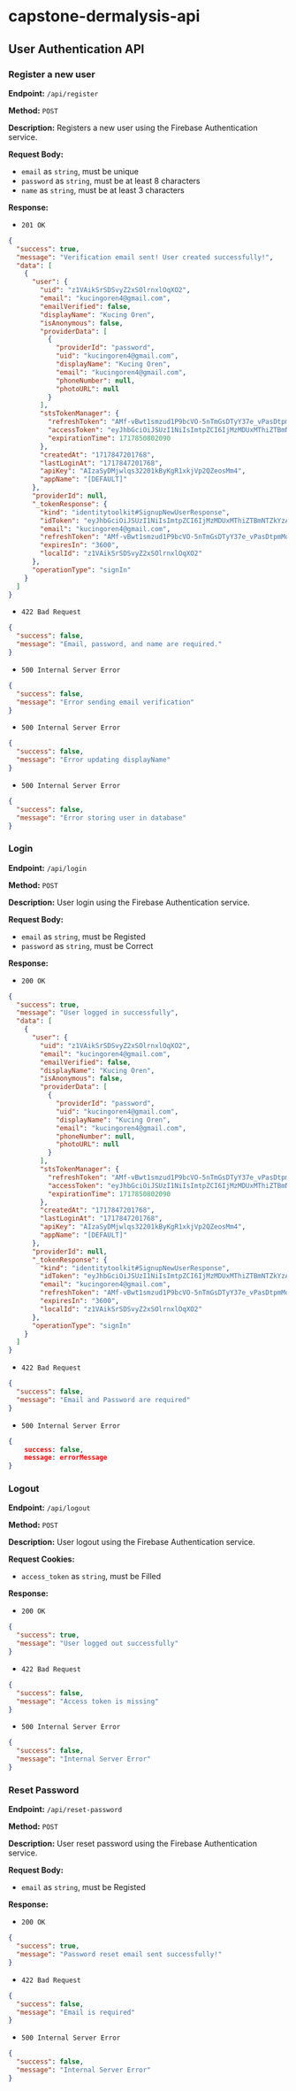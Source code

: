 # capstone-dermalysis-api

## User Authentication API

### Register a new user

**Endpoint:** `/api/register`

**Method:** `POST`

**Description:** Registers a new user using the Firebase Authentication service.

**Request Body:**

- `email` as `string`, must be unique
- `password` as `string`, must be at least 8 characters
- `name` as `string`, must be at least 3 characters

**Response:**

- `201 OK`

```json
{
  "success": true,
  "message": "Verification email sent! User created successfully!",
  "data": [
    {
      "user": {
        "uid": "z1VAikSrSDSvyZ2xSOlrnxlOqXO2",
        "email": "kucingoren4@gmail.com",
        "emailVerified": false,
        "displayName": "Kucing Oren",
        "isAnonymous": false,
        "providerData": [
          {
            "providerId": "password",
            "uid": "kucingoren4@gmail.com",
            "displayName": "Kucing Oren",
            "email": "kucingoren4@gmail.com",
            "phoneNumber": null,
            "photoURL": null
          }
        ],
        "stsTokenManager": {
          "refreshToken": "AMf-vBwt1smzud1P9bcVO-5nTmGsDTyY37e_vPasDtpmMoadVmJALa2JbHNv-xinmUoEx1nZlBjXe7fWF03BDGBjQ4oWiXCi8cRrqLn0vm2tcP2djscXXX2rVSxqTRPugZG2I0kPOtDlVS5v5XhP4iaY19ALrPfc-mu-X-isg7cZlH3xq2s5CBgOzsyhZiEkLVW-Wu1kPFR5Lg08UHFOZwK0FLsRXDf8wexFo0NHtCNVYRHMVMyA2qc",
          "accessToken": "eyJhbGciOiJSUzI1NiIsImtpZCI6IjMzMDUxMThiZTBmNTZkYzA4NGE0NmExN2RiNzU1NjVkNzY4YmE2ZmUiLCJ0eXAiOiJKV1QifQ.eyJpc3MiOiJodHRwczovL3NlY3VyZXRva2VuLmdvb2dsZS5jb20vY2Fwc3RvbmUtZGVybWFseXNpcyIsImF1ZCI6ImNhcHN0b25lLWRlcm1hbHlzaXMiLCJhdXRoX3RpbWUiOjE3MTc4NDcyMDEsInVzZXJfaWQiOiJ6MVZBaWtTclNEU3Z5WjJ4U09scm54bE9xWE8yIiwic3ViIjoiejFWQWlrU3JTRFN2eVoyeFNPbHJueGxPcVhPMiIsImlhdCI6MTcxNzg0NzIwMSwiZXhwIjoxNzE3ODUwODAxLCJlbWFpbCI6Imt1Y2luZ29yZW40QGdtYWlsLmNvbSIsImVtYWlsX3ZlcmlmaWVkIjpmYWxzZSwiZmlyZWJhc2UiOnsiaWRlbnRpdGllcyI6eyJlbWFpbCI6WyJrdWNpbmdvcmVuNEBnbWFpbC5jb20iXX0sInNpZ25faW5fcHJvdmlkZXIiOiJwYXNzd29yZCJ9fQ.HMftVIg-Mu6t-BMpqZ13bSFNP-9TjoDa2k4mBUrGGZofRZUyrEPwtbVTKHr-LYJ2aipi6_j26lMV1WIsMTM3cQXsletvpHTaI4STyEEzT3bHQ1t5k0D057jGTsFwPvXp88jmmw-RjJ4TY7jNFnmnm7BCrRsosQeLKRJUu3aDI_J3QaVBhvCp-Jt2XP8lg7pK5mjmRV5pZ266UkwXwFyxfX8t2oXRvo6pMX9ZGrSsJzdBpzq30YmUUXhIl5bgYTXlBON1jHD3Ad72OK4Scx9gNKifEDfLe7s2WMbXHKJsMqkSS77pabu0fSATuEweUc7Rqx7AwDzuSlQy_5san2WAQg",
          "expirationTime": 1717850802090
        },
        "createdAt": "1717847201768",
        "lastLoginAt": "1717847201768",
        "apiKey": "AIzaSyDMjwlqs32201kByKgR1xkjVp2QZeosMm4",
        "appName": "[DEFAULT]"
      },
      "providerId": null,
      "_tokenResponse": {
        "kind": "identitytoolkit#SignupNewUserResponse",
        "idToken": "eyJhbGciOiJSUzI1NiIsImtpZCI6IjMzMDUxMThiZTBmNTZkYzA4NGE0NmExN2RiNzU1NjVkNzY4YmE2ZmUiLCJ0eXAiOiJKV1QifQ.eyJpc3MiOiJodHRwczovL3NlY3VyZXRva2VuLmdvb2dsZS5jb20vY2Fwc3RvbmUtZGVybWFseXNpcyIsImF1ZCI6ImNhcHN0b25lLWRlcm1hbHlzaXMiLCJhdXRoX3RpbWUiOjE3MTc4NDcyMDEsInVzZXJfaWQiOiJ6MVZBaWtTclNEU3Z5WjJ4U09scm54bE9xWE8yIiwic3ViIjoiejFWQWlrU3JTRFN2eVoyeFNPbHJueGxPcVhPMiIsImlhdCI6MTcxNzg0NzIwMSwiZXhwIjoxNzE3ODUwODAxLCJlbWFpbCI6Imt1Y2luZ29yZW40QGdtYWlsLmNvbSIsImVtYWlsX3ZlcmlmaWVkIjpmYWxzZSwiZmlyZWJhc2UiOnsiaWRlbnRpdGllcyI6eyJlbWFpbCI6WyJrdWNpbmdvcmVuNEBnbWFpbC5jb20iXX0sInNpZ25faW5fcHJvdmlkZXIiOiJwYXNzd29yZCJ9fQ.HMftVIg-Mu6t-BMpqZ13bSFNP-9TjoDa2k4mBUrGGZofRZUyrEPwtbVTKHr-LYJ2aipi6_j26lMV1WIsMTM3cQXsletvpHTaI4STyEEzT3bHQ1t5k0D057jGTsFwPvXp88jmmw-RjJ4TY7jNFnmnm7BCrRsosQeLKRJUu3aDI_J3QaVBhvCp-Jt2XP8lg7pK5mjmRV5pZ266UkwXwFyxfX8t2oXRvo6pMX9ZGrSsJzdBpzq30YmUUXhIl5bgYTXlBON1jHD3Ad72OK4Scx9gNKifEDfLe7s2WMbXHKJsMqkSS77pabu0fSATuEweUc7Rqx7AwDzuSlQy_5san2WAQg",
        "email": "kucingoren4@gmail.com",
        "refreshToken": "AMf-vBwt1smzud1P9bcVO-5nTmGsDTyY37e_vPasDtpmMoadVmJALa2JbHNv-xinmUoEx1nZlBjXe7fWF03BDGBjQ4oWiXCi8cRrqLn0vm2tcP2djscXXX2rVSxqTRPugZG2I0kPOtDlVS5v5XhP4iaY19ALrPfc-mu-X-isg7cZlH3xq2s5CBgOzsyhZiEkLVW-Wu1kPFR5Lg08UHFOZwK0FLsRXDf8wexFo0NHtCNVYRHMVMyA2qc",
        "expiresIn": "3600",
        "localId": "z1VAikSrSDSvyZ2xSOlrnxlOqXO2"
      },
      "operationType": "signIn"
    }
  ]
}
```

- `422 Bad Request`

```json
{
  "success": false,
  "message": "Email, password, and name are required."
}
```

- `500 Internal Server Error`

```json
{
  "success": false,
  "message": "Error sending email verification"
}
```

- `500 Internal Server Error`

```json
{
  "success": false,
  "message": "Error updating displayName"
}
```

- `500 Internal Server Error`

```json
{
  "success": false,
  "message": "Error storing user in database"
}
```

### Login

**Endpoint:** `/api/login`

**Method:** `POST`

**Description:** User login using the Firebase Authentication service.

**Request Body:**

- `email` as `string`, must be Registed
- `password` as `string`, must be Correct

**Response:**

- `200 OK`

```json
{
  "success": true,
  "message": "User logged in successfully",
  "data": [
    {
      "user": {
        "uid": "z1VAikSrSDSvyZ2xSOlrnxlOqXO2",
        "email": "kucingoren4@gmail.com",
        "emailVerified": false,
        "displayName": "Kucing Oren",
        "isAnonymous": false,
        "providerData": [
          {
            "providerId": "password",
            "uid": "kucingoren4@gmail.com",
            "displayName": "Kucing Oren",
            "email": "kucingoren4@gmail.com",
            "phoneNumber": null,
            "photoURL": null
          }
        ],
        "stsTokenManager": {
          "refreshToken": "AMf-vBwt1smzud1P9bcVO-5nTmGsDTyY37e_vPasDtpmMoadVmJALa2JbHNv-xinmUoEx1nZlBjXe7fWF03BDGBjQ4oWiXCi8cRrqLn0vm2tcP2djscXXX2rVSxqTRPugZG2I0kPOtDlVS5v5XhP4iaY19ALrPfc-mu-X-isg7cZlH3xq2s5CBgOzsyhZiEkLVW-Wu1kPFR5Lg08UHFOZwK0FLsRXDf8wexFo0NHtCNVYRHMVMyA2qc",
          "accessToken": "eyJhbGciOiJSUzI1NiIsImtpZCI6IjMzMDUxMThiZTBmNTZkYzA4NGE0NmExN2RiNzU1NjVkNzY4YmE2ZmUiLCJ0eXAiOiJKV1QifQ.eyJpc3MiOiJodHRwczovL3NlY3VyZXRva2VuLmdvb2dsZS5jb20vY2Fwc3RvbmUtZGVybWFseXNpcyIsImF1ZCI6ImNhcHN0b25lLWRlcm1hbHlzaXMiLCJhdXRoX3RpbWUiOjE3MTc4NDcyMDEsInVzZXJfaWQiOiJ6MVZBaWtTclNEU3Z5WjJ4U09scm54bE9xWE8yIiwic3ViIjoiejFWQWlrU3JTRFN2eVoyeFNPbHJueGxPcVhPMiIsImlhdCI6MTcxNzg0NzIwMSwiZXhwIjoxNzE3ODUwODAxLCJlbWFpbCI6Imt1Y2luZ29yZW40QGdtYWlsLmNvbSIsImVtYWlsX3ZlcmlmaWVkIjpmYWxzZSwiZmlyZWJhc2UiOnsiaWRlbnRpdGllcyI6eyJlbWFpbCI6WyJrdWNpbmdvcmVuNEBnbWFpbC5jb20iXX0sInNpZ25faW5fcHJvdmlkZXIiOiJwYXNzd29yZCJ9fQ.HMftVIg-Mu6t-BMpqZ13bSFNP-9TjoDa2k4mBUrGGZofRZUyrEPwtbVTKHr-LYJ2aipi6_j26lMV1WIsMTM3cQXsletvpHTaI4STyEEzT3bHQ1t5k0D057jGTsFwPvXp88jmmw-RjJ4TY7jNFnmnm7BCrRsosQeLKRJUu3aDI_J3QaVBhvCp-Jt2XP8lg7pK5mjmRV5pZ266UkwXwFyxfX8t2oXRvo6pMX9ZGrSsJzdBpzq30YmUUXhIl5bgYTXlBON1jHD3Ad72OK4Scx9gNKifEDfLe7s2WMbXHKJsMqkSS77pabu0fSATuEweUc7Rqx7AwDzuSlQy_5san2WAQg",
          "expirationTime": 1717850802090
        },
        "createdAt": "1717847201768",
        "lastLoginAt": "1717847201768",
        "apiKey": "AIzaSyDMjwlqs32201kByKgR1xkjVp2QZeosMm4",
        "appName": "[DEFAULT]"
      },
      "providerId": null,
      "_tokenResponse": {
        "kind": "identitytoolkit#SignupNewUserResponse",
        "idToken": "eyJhbGciOiJSUzI1NiIsImtpZCI6IjMzMDUxMThiZTBmNTZkYzA4NGE0NmExN2RiNzU1NjVkNzY4YmE2ZmUiLCJ0eXAiOiJKV1QifQ.eyJpc3MiOiJodHRwczovL3NlY3VyZXRva2VuLmdvb2dsZS5jb20vY2Fwc3RvbmUtZGVybWFseXNpcyIsImF1ZCI6ImNhcHN0b25lLWRlcm1hbHlzaXMiLCJhdXRoX3RpbWUiOjE3MTc4NDcyMDEsInVzZXJfaWQiOiJ6MVZBaWtTclNEU3Z5WjJ4U09scm54bE9xWE8yIiwic3ViIjoiejFWQWlrU3JTRFN2eVoyeFNPbHJueGxPcVhPMiIsImlhdCI6MTcxNzg0NzIwMSwiZXhwIjoxNzE3ODUwODAxLCJlbWFpbCI6Imt1Y2luZ29yZW40QGdtYWlsLmNvbSIsImVtYWlsX3ZlcmlmaWVkIjpmYWxzZSwiZmlyZWJhc2UiOnsiaWRlbnRpdGllcyI6eyJlbWFpbCI6WyJrdWNpbmdvcmVuNEBnbWFpbC5jb20iXX0sInNpZ25faW5fcHJvdmlkZXIiOiJwYXNzd29yZCJ9fQ.HMftVIg-Mu6t-BMpqZ13bSFNP-9TjoDa2k4mBUrGGZofRZUyrEPwtbVTKHr-LYJ2aipi6_j26lMV1WIsMTM3cQXsletvpHTaI4STyEEzT3bHQ1t5k0D057jGTsFwPvXp88jmmw-RjJ4TY7jNFnmnm7BCrRsosQeLKRJUu3aDI_J3QaVBhvCp-Jt2XP8lg7pK5mjmRV5pZ266UkwXwFyxfX8t2oXRvo6pMX9ZGrSsJzdBpzq30YmUUXhIl5bgYTXlBON1jHD3Ad72OK4Scx9gNKifEDfLe7s2WMbXHKJsMqkSS77pabu0fSATuEweUc7Rqx7AwDzuSlQy_5san2WAQg",
        "email": "kucingoren4@gmail.com",
        "refreshToken": "AMf-vBwt1smzud1P9bcVO-5nTmGsDTyY37e_vPasDtpmMoadVmJALa2JbHNv-xinmUoEx1nZlBjXe7fWF03BDGBjQ4oWiXCi8cRrqLn0vm2tcP2djscXXX2rVSxqTRPugZG2I0kPOtDlVS5v5XhP4iaY19ALrPfc-mu-X-isg7cZlH3xq2s5CBgOzsyhZiEkLVW-Wu1kPFR5Lg08UHFOZwK0FLsRXDf8wexFo0NHtCNVYRHMVMyA2qc",
        "expiresIn": "3600",
        "localId": "z1VAikSrSDSvyZ2xSOlrnxlOqXO2"
      },
      "operationType": "signIn"
    }
  ]
}
```

- `422 Bad Request`

```json
{
  "success": false,
  "message": "Email and Password are required"
}
```

- `500 Internal Server Error`

```json
{
    success: false,
    message: errorMessage
}
```

### Logout

**Endpoint:** `/api/logout`

**Method:** `POST`

**Description:** User logout using the Firebase Authentication service.

**Request Cookies:**

- `access_token` as `string`, must be Filled

**Response:**

- `200 OK`

```json
{
  "success": true,
  "message": "User logged out successfully"
}
```

- `422 Bad Request`

```json
{
  "success": false,
  "message": "Access token is missing"
}
```

- `500 Internal Server Error`

```json
{
  "success": false,
  "message": "Internal Server Error"
}
```

### Reset Password

**Endpoint:** `/api/reset-password`

**Method:** `POST`

**Description:** User reset password using the Firebase Authentication service.

**Request Body:**

- `email` as `string`, must be Registed

**Response:**

- `200 OK`

```json
{
  "success": true,
  "message": "Password reset email sent successfully!"
}
```

- `422 Bad Request`

```json
{
  "success": false,
  "message": "Email is required"
}
```

- `500 Internal Server Error`

```json
{
  "success": false,
  "message": "Internal Server Error"
}
```

